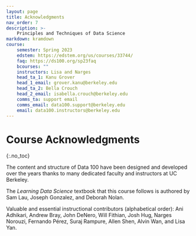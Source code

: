 ```yaml
---
layout: page
title: Acknowledgments
nav_order: 7
description: >-
    Principles and Techniques of Data Science
markdown: kramdown
course:
    semester: Spring 2023
    edstem: https://edstem.org/us/courses/33744/
    faq: https://ds100.org/sp23faq
    bcourses: ""
    instructors: Lisa and Narges
    head_ta_1: Kanu Grover 
    head_1_email: grover.kanu@berkeley.edu
    head_ta_2: Bella Crouch
    head_2_email: isabella.crouch@berkeley.edu
    comms_ta: support email
    comms_email: data100.support@berkeley.edu
    email: data100.instructors@berkeley.edu
---
```


# Course Acknowledgments
{:.no_toc}

The content and structure of Data 100 have been designed and developed over the years thanks to many dedicated faculty and instructors at UC Berkeley.

The *Learning Data Science* textbook that this course follows is authored by Sam Lau, Joseph Gonzalez, and Deborah Nolan.

Valuable and essential instructional contributors (alphabetical order):
Ani Adhikari,
Andrew Bray,
John DeNero,
Will Fithian,
Josh Hug,
Narges Norouzi,
Fernando Pérez,
Suraj Rampure,
Allen Shen,
Alvin Wan,
and
Lisa Yan.